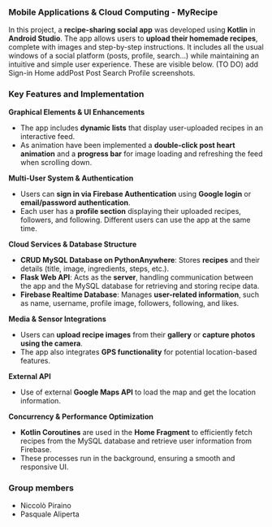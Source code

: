 ### Mobile Applications & Cloud Computing - MyRecipe

In this project, a **recipe-sharing social app** was developed using **Kotlin** in **Android Studio**. The app allows users to **upload their homemade recipes**, complete with images and step-by-step instructions.
It includes all the usual windows of a social platform (posts, profile, search...) while maintaining an intuitive and simple user experience. These are visible below.
(TO DO) add Sign-in Home addPost Post Search Profile screenshots.
### Key Features and Implementation  

**Graphical Elements & UI Enhancements**  
- The app includes **dynamic lists** that display user-uploaded recipes in an interactive feed.  
- As animation have been implemented a **double-click post heart animation** and a **progress bar** for image loading and refreshing the feed when scrolling down.  

**Multi-User System & Authentication**  
- Users can **sign in via Firebase Authentication** using **Google login** or **email/password authentication**.  
- Each user has a **profile section** displaying their uploaded recipes, followers, and following. Different users can use the app at the same time.  

**Cloud Services & Database Structure**  
- **CRUD MySQL Database on PythonAnywhere**: Stores **recipes** and their details (title, image, ingredients, steps, etc.). 
- **Flask Web API**: Acts as the **server**, handling communication between the app and the MySQL database for retrieving and storing recipe data.  
- **Firebase Realtime Database**: Manages **user-related information**, such as name, username, profile image, followers, following, and likes.  

**Media & Sensor Integrations**  
- Users can **upload recipe images** from their **gallery** or **capture photos using the camera**.  
- The app also integrates **GPS functionality** for potential location-based features.

**External API**
- Use of external **Google Maps API** to load the map and get the location information.

**Concurrency & Performance Optimization**  
- **Kotlin Coroutines** are used in the **Home Fragment** to efficiently fetch recipes from the MySQL database and retrieve user information from Firebase.  
- These processes run in the background, ensuring a smooth and responsive UI.  

### Group members
- Niccolò Piraino
- Pasquale Aliperta
